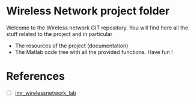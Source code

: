 # Wireless Network project folder 

Welcome to the Wireless network GIT repository. You will find here all the stuff related to the project and in particular 
- The resources of the project (documentation)
- The Matlab code tree with all the provided functions.
Have fun !

# References

- [ ] [imr_wirelessnetwork_lab](https://gitlab.inria.fr/gerzaguet_public/imr_wirelessnetwork_lab)
